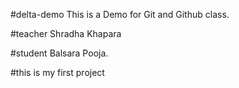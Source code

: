  #delta-demo
This is a Demo for Git and Github class.

 #teacher
 Shradha Khapara

 #student
 Balsara Pooja.

 #this is my first project
 

